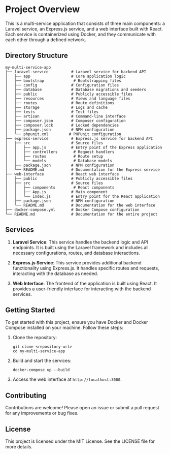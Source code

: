 # Project Overview

This is a multi-service application that consists of three main components: a Laravel service, an Express.js service, and a web interface built with React. Each service is containerized using Docker, and they communicate with each other through a defined network.

## Directory Structure

```
my-multi-service-app
├── laravel-service          # Laravel service for backend API
│   ├── app                  # Core application logic
│   ├── bootstrap             # Bootstrapping files
│   ├── config               # Configuration files
│   ├── database             # Database migrations and seeders
│   ├── public               # Publicly accessible files
│   ├── resources            # Views and language files
│   ├── routes               # Route definitions
│   ├── storage              # Logs and cache
│   ├── tests                # Test files
│   ├── artisan              # Command-line interface
│   ├── composer.json        # Composer configuration
│   ├── composer.lock        # Locked dependencies
│   ├── package.json         # NPM configuration
│   └── phpunit.xml         # PHPUnit configuration
├── express-service          # Express.js service for backend API
│   ├── src                  # Source files
│   │   ├── app.js           # Entry point of the Express application
│   │   ├── controllers       # Request handlers
│   │   ├── routes            # Route setup
│   │   └── models            # Database models
│   ├── package.json         # NPM configuration
│   └── README.md            # Documentation for the Express service
├── web-interface            # React web interface
│   ├── public               # Publicly accessible files
│   ├── src                  # Source files
│   │   ├── components        # React components
│   │   ├── App.js           # Main component
│   │   └── index.js         # Entry point for the React application
│   ├── package.json         # NPM configuration
│   └── README.md            # Documentation for the web interface
├── docker-compose.yml       # Docker Compose configuration
└── README.md                # Documentation for the entire project
```

## Services

1. **Laravel Service**: This service handles the backend logic and API endpoints. It is built using the Laravel framework and includes all necessary configurations, routes, and database interactions.

2. **Express.js Service**: This service provides additional backend functionality using Express.js. It handles specific routes and requests, interacting with the database as needed.

3. **Web Interface**: The frontend of the application is built using React. It provides a user-friendly interface for interacting with the backend services.

## Getting Started

To get started with this project, ensure you have Docker and Docker Compose installed on your machine. Follow these steps:

1. Clone the repository:
   ```
   git clone <repository-url>
   cd my-multi-service-app
   ```

2. Build and start the services:
   ```
   docker-compose up --build
   ```

3. Access the web interface at `http://localhost:3000`.

## Contributing

Contributions are welcome! Please open an issue or submit a pull request for any improvements or bug fixes.

## License

This project is licensed under the MIT License. See the LICENSE file for more details.